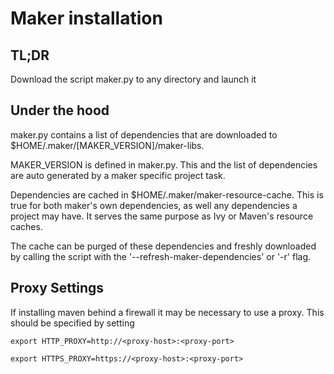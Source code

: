 Maker installation
==================

TL;DR
-----

Download the script maker.py to any directory and launch it


Under the hood
--------------

maker.py contains a list of dependencies that are downloaded to 
$HOME/.maker/\[MAKER_VERSION\]/maker-libs.

MAKER_VERSION is defined in maker.py. This and the list of dependencies are auto 
generated by a maker specific project task.

Dependencies are cached in $HOME/.maker/maker-resource-cache. This is true for
both maker's own dependencies, as well any dependencies a project may have. It serves 
the same purpose as Ivy or Maven's resource caches.

The cache can be purged of these dependencies and freshly downloaded by calling
the script with the '--refresh-maker-dependencies' or '-r' flag.


Proxy Settings
--------------

If installing maven behind a firewall it may be necessary to use a proxy. This should 
be specified by setting

  `export HTTP_PROXY=http://<proxy-host>:<proxy-port>`

  `export HTTPS_PROXY=https://<proxy-host>:<proxy-port>`
